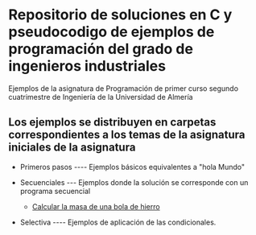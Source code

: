 # Repositorio de soluciones en C y pseudocodigo de ejemplos de programación del grado de ingenieros industriales

Ejemplos de la asignatura de Programación de primer curso segundo cuatrimestre de Ingeniería de la Universidad de Almería



## Los ejemplos se distribuyen en carpetas correspondientes a los temas de la asignatura iniciales de la asignatura


- Primeros pasos ---- Ejemplos básicos equivalentes a "hola Mundo"
- Secuenciales    --- Ejemplos donde la solución se corresponde con un programa secuencial
  - [Calcular la masa de una bola de hierro](https://github.com/MaterialesProgramacion/CuadernoProblemas/blob/master/Primeros_pasos/CalcularMasaBolaHierro.md)

- Selectiva      ---- Ejemplos de aplicación de las condicionales.


